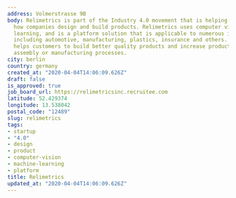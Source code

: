 ```yaml
---
address: Volmerstrasse 9B
body: Relimetrics is part of the Industry 4.0 movement that is helping to transform
  how companies design and build products. Relimetrics uses computer vision and machine
  learning, and is a platform solution that is applicable to numerous industries,
  including automotive, manufacturing, plastics, insurance and others. Its software
  helps customers to build better quality products and increase productivity of their
  assembly or manufacturing processes.
city: berlin
country: germany
created_at: "2020-04-04T14:06:09.626Z"
draft: false
is_approved: true
job_board_url: https://relimetricsinc.recruitee.com
latitude: 52.429374
longitude: 13.538042
postal_code: "12489"
slug: relimetrics
tags:
- startup
- "4.0"
- design
- product
- computer-vision
- machine-learning
- platform
title: Relimetrics
updated_at: "2020-04-04T14:06:09.626Z"
---
```

